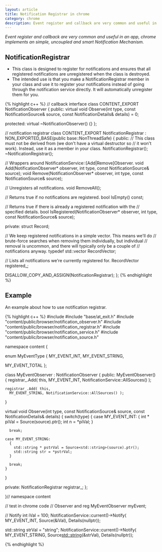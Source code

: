 ```yaml
---
layout: article
title: Notification Registrar in chrome
category: chrome
description: Event register and callback are very common and useful in an app, chrome implements an simple, uncoupled and smart Notification Mechanism.
---
```

*Event register and callback are very common and useful in an app, chrome implements an simple, uncoupled and smart Notification Mechanism.*

## NotificationRegistrar
* This class is designed to register for notifications and ensures that all registered notifications are unregistered when the class is destroyed.
* The intended use is that you make a NotificationRegistrar member in your class and use it to register your notifications instead of going through the notification service directly. It will automatically unregister them for you.

{% highlight c++ %}
// callback interface
class CONTENT_EXPORT NotificationObserver {
 public:
  virtual void Observe(int type,
                       const NotificationSource& source,
                       const NotificationDetails& details) = 0;

 protected:
  virtual ~NotificationObserver() {}
};

// notification registrar
class CONTENT_EXPORT NotificationRegistrar :
    NON_EXPORTED_BASE(public base::NonThreadSafe) {
 public:
  // This class must not be derived from (we don't have a virtual destructor so
  // it won't work). Instead, use it as a member in your class.
  NotificationRegistrar();
  ~NotificationRegistrar();

  // Wrappers around NotificationService::[Add|Remove]Observer.
  void Add(NotificationObserver* observer,
           int type,
           const NotificationSource& source);
  void Remove(NotificationObserver* observer,
              int type,
              const NotificationSource& source);

  // Unregisters all notifications.
  void RemoveAll();

  // Returns true if no notifications are registered.
  bool IsEmpty() const;

  // Returns true if there is already a registered notification with the
  // specified details.
  bool IsRegistered(NotificationObserver* observer,
                    int type,
                    const NotificationSource& source);

 private:
  struct Record;

  // We keep registered notifications in a simple vector. This means we'll do
  // brute-force searches when removing them individually, but individual
  // removal is uncommon, and there will typically only be a couple of
  // notifications anyway.
  typedef std::vector<Record> RecordVector;

  // Lists all notifications we're currently registered for.
  RecordVector registered_;

  DISALLOW_COPY_AND_ASSIGN(NotificationRegistrar);
};
{% endhighlight %}


## Example
An example about how to use notification registrar.

{% highlight c++ %}
#include <string>
#include "base/at_exit.h"
#include "content/public/browser/notification_observer.h"
#include "content/public/browser/notification_registrar.h"
#include "content/public/browser/notification_service.h"
#include "content/public/browser/notification_source.h"

namespace content {

enum MyEventType 
{
  MY_EVENT_INT,
  MY_EVENT_STRING,

  MY_EVENT_TOTAL
};

class MyEventObserver : NotificationObserver
{
public:
  MyEventObserver()
  {
    registrar_.Add( this, 
      MY_EVENT_INT, NotificationService::AllSources() );

    registrar_.Add( this, 
      MY_EVENT_STRING, NotificationService::AllSources() );
  }

  virtual void Observe(int type, 
    const NotificationSource& source, 
    const NotificationDetails& details) 
  {
    switch(type) {
    case MY_EVENT_INT:
      {
        int * piVal = Source<int>(source).ptr();
        int n = *piVal;
      }

      break;

    case MY_EVENT_STRING:
      {
        std::string * pstrVal = Source<std::string>(source).ptr();
        std::string str = *pstrVal;
      }

      break;
    }
  }

private:
  NotificationRegistrar registrar_;
};

}// namespace content

// test in chrome code
// Observer and reg
MyEventObserver myEvent;

// Notify
int iVal = 100;
NotificationService::current()->Notify(
	MY_EVENT_INT,
	Source<int>(&iVal),
	Details<int>(nullptr));

std::string strVal = "string";
NotificationService::current()->Notify(
	MY_EVENT_STRING,
	Source<std::string>(&strVal),
	Details<int>(nullptr));

{% endhighlight %}



